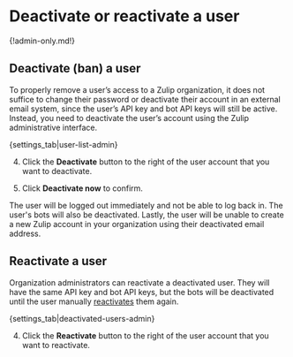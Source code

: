 # Deactivate or reactivate a user

{!admin-only.md!}

## Deactivate (ban) a user

To properly remove a user’s access to a Zulip organization, it does not
suffice to change their password or deactivate their account in an external
email system, since the user’s API key and bot API keys will still be
active. Instead, you need to deactivate the user’s account using the Zulip
administrative interface.

{settings_tab|user-list-admin}

 4. Click the **Deactivate** button to the right of the user account that you
want to deactivate.

4. Click **Deactivate now** to confirm.

The user will be logged out immediately and not be able to log back in. The
user's bots will also be deactivated. Lastly, the user will be unable to
create a new Zulip account in your organization using their deactivated
email address.

## Reactivate a user

Organization administrators can reactivate a deactivated user. They will
have the same API key and bot API keys, but the bots will be deactivated
until the user manually [reactivates](deactivate-or-reactivate-a-bot) them
again.

{settings_tab|deactivated-users-admin}

4. Click the **Reactivate** button to the right of the user account that you
want to reactivate.
